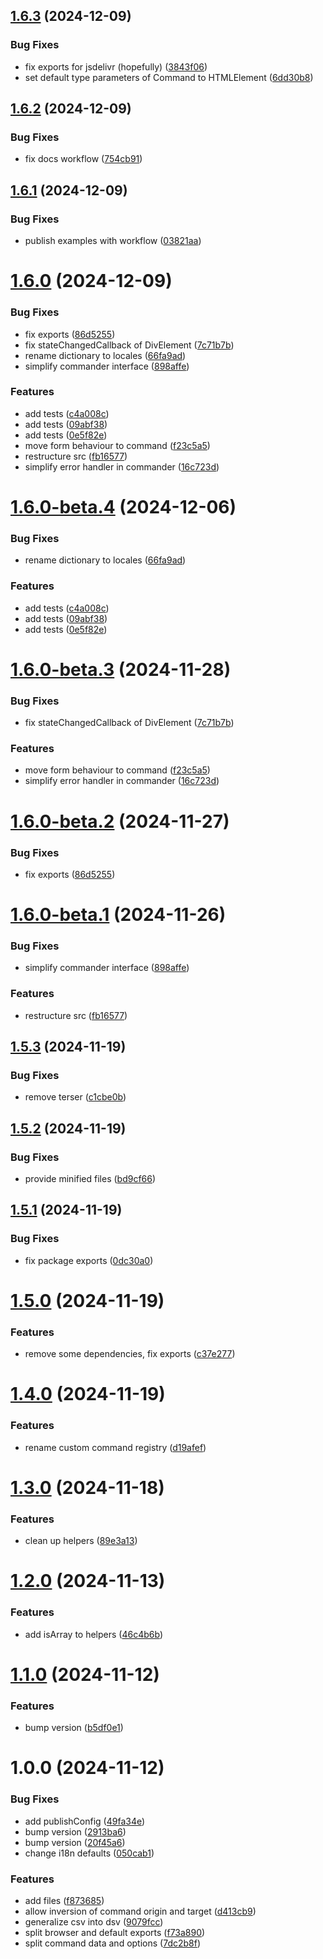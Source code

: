 ## [1.6.3](https://github.com/genericmedia24/lib/compare/v1.6.2...v1.6.3) (2024-12-09)


### Bug Fixes

* fix exports for jsdelivr (hopefully) ([3843f06](https://github.com/genericmedia24/lib/commit/3843f06fdc5bec9f32164b339883fe6b3181892b))
* set default type parameters of Command to HTMLElement ([6dd30b8](https://github.com/genericmedia24/lib/commit/6dd30b8999a20236f9d9d2e110a743a624165b0e))

## [1.6.2](https://github.com/genericmedia24/lib/compare/v1.6.1...v1.6.2) (2024-12-09)


### Bug Fixes

* fix docs workflow ([754cb91](https://github.com/genericmedia24/lib/commit/754cb91dc086913824edb6be4376f264421c251f))

## [1.6.1](https://github.com/genericmedia24/lib/compare/v1.6.0...v1.6.1) (2024-12-09)


### Bug Fixes

* publish examples with workflow ([03821aa](https://github.com/genericmedia24/lib/commit/03821aa6561d9d34f29f7cda07978f2c7e96c274))

# [1.6.0](https://github.com/genericmedia24/lib/compare/v1.5.3...v1.6.0) (2024-12-09)


### Bug Fixes

* fix exports ([86d5255](https://github.com/genericmedia24/lib/commit/86d52553e00d6cc439f3cf1605f113a0568dc513))
* fix stateChangedCallback of DivElement ([7c71b7b](https://github.com/genericmedia24/lib/commit/7c71b7bbdd54eb3fec3505ed86117a21395ca9aa))
* rename dictionary to locales ([66fa9ad](https://github.com/genericmedia24/lib/commit/66fa9adaad344613aa852af38a172d297a6a2f94))
* simplify commander interface ([898affe](https://github.com/genericmedia24/lib/commit/898affe1448c509a9df0746b3453b9cd9e5400bd))


### Features

* add tests ([c4a008c](https://github.com/genericmedia24/lib/commit/c4a008c088ac26585b67bc9b37df1c3136a6eac3))
* add tests ([09abf38](https://github.com/genericmedia24/lib/commit/09abf385a8ed5d368fd653fb8f6be335f58973ea))
* add tests ([0e5f82e](https://github.com/genericmedia24/lib/commit/0e5f82e5efa8c532757a846f0f02605a95f32f92))
* move form behaviour to command ([f23c5a5](https://github.com/genericmedia24/lib/commit/f23c5a5cbd51b3179a1c1c05843a745b400777ad))
* restructure src ([fb16577](https://github.com/genericmedia24/lib/commit/fb165771a5e12b59be68533ff221886554bce347))
* simplify error handler in commander ([16c723d](https://github.com/genericmedia24/lib/commit/16c723d84ed643584ac986e5bbeaac9da3e10447))

# [1.6.0-beta.4](https://github.com/genericmedia24/lib/compare/v1.6.0-beta.3...v1.6.0-beta.4) (2024-12-06)


### Bug Fixes

* rename dictionary to locales ([66fa9ad](https://github.com/genericmedia24/lib/commit/66fa9adaad344613aa852af38a172d297a6a2f94))


### Features

* add tests ([c4a008c](https://github.com/genericmedia24/lib/commit/c4a008c088ac26585b67bc9b37df1c3136a6eac3))
* add tests ([09abf38](https://github.com/genericmedia24/lib/commit/09abf385a8ed5d368fd653fb8f6be335f58973ea))
* add tests ([0e5f82e](https://github.com/genericmedia24/lib/commit/0e5f82e5efa8c532757a846f0f02605a95f32f92))

# [1.6.0-beta.3](https://github.com/genericmedia24/lib/compare/v1.6.0-beta.2...v1.6.0-beta.3) (2024-11-28)


### Bug Fixes

* fix stateChangedCallback of DivElement ([7c71b7b](https://github.com/genericmedia24/lib/commit/7c71b7bbdd54eb3fec3505ed86117a21395ca9aa))


### Features

* move form behaviour to command ([f23c5a5](https://github.com/genericmedia24/lib/commit/f23c5a5cbd51b3179a1c1c05843a745b400777ad))
* simplify error handler in commander ([16c723d](https://github.com/genericmedia24/lib/commit/16c723d84ed643584ac986e5bbeaac9da3e10447))

# [1.6.0-beta.2](https://github.com/genericmedia24/lib/compare/v1.6.0-beta.1...v1.6.0-beta.2) (2024-11-27)


### Bug Fixes

* fix exports ([86d5255](https://github.com/genericmedia24/lib/commit/86d52553e00d6cc439f3cf1605f113a0568dc513))

# [1.6.0-beta.1](https://github.com/genericmedia24/lib/compare/v1.5.3...v1.6.0-beta.1) (2024-11-26)


### Bug Fixes

* simplify commander interface ([898affe](https://github.com/genericmedia24/lib/commit/898affe1448c509a9df0746b3453b9cd9e5400bd))


### Features

* restructure src ([fb16577](https://github.com/genericmedia24/lib/commit/fb165771a5e12b59be68533ff221886554bce347))

## [1.5.3](https://github.com/genericmedia24/lib/compare/v1.5.2...v1.5.3) (2024-11-19)


### Bug Fixes

* remove terser ([c1cbe0b](https://github.com/genericmedia24/lib/commit/c1cbe0b6ce904cf0c4654c72e3e474197f1eecfa))

## [1.5.2](https://github.com/genericmedia24/lib/compare/v1.5.1...v1.5.2) (2024-11-19)


### Bug Fixes

* provide minified files ([bd9cf66](https://github.com/genericmedia24/lib/commit/bd9cf66a83076200dcd19778df067e8701a05d4d))

## [1.5.1](https://github.com/genericmedia24/lib/compare/v1.5.0...v1.5.1) (2024-11-19)


### Bug Fixes

* fix package exports ([0dc30a0](https://github.com/genericmedia24/lib/commit/0dc30a06544fb412fb8cec621a29081f3c90ac20))

# [1.5.0](https://github.com/genericmedia24/lib/compare/v1.4.0...v1.5.0) (2024-11-19)


### Features

* remove some dependencies, fix exports ([c37e277](https://github.com/genericmedia24/lib/commit/c37e277f2b2e26edea84659ea3afb675964f0e27))

# [1.4.0](https://github.com/genericmedia24/lib/compare/v1.3.0...v1.4.0) (2024-11-19)


### Features

* rename custom command registry ([d19afef](https://github.com/genericmedia24/lib/commit/d19afefd952ee6b6ecc597ddc6963ab6c35fbc75))

# [1.3.0](https://github.com/genericmedia24/lib/compare/v1.2.0...v1.3.0) (2024-11-18)


### Features

* clean up helpers ([89e3a13](https://github.com/genericmedia24/lib/commit/89e3a1365813a1e87c5be452aa4720ba49a6a13d))

# [1.2.0](https://github.com/genericmedia24/lib/compare/v1.1.0...v1.2.0) (2024-11-13)


### Features

* add isArray to helpers ([46c4b6b](https://github.com/genericmedia24/lib/commit/46c4b6b64d25c6db988b09f32959708a520f08e1))

# [1.1.0](https://github.com/genericmedia24/lib/compare/v1.0.0...v1.1.0) (2024-11-12)


### Features

* bump version ([b5df0e1](https://github.com/genericmedia24/lib/commit/b5df0e1cf883a1deff474486424b41fe0307868f))

# 1.0.0 (2024-11-12)


### Bug Fixes

* add publishConfig ([49fa34e](https://github.com/genericmedia24/lib/commit/49fa34e7ac67e3720c4f8738744916e6eb082b1c))
* bump version ([2913ba6](https://github.com/genericmedia24/lib/commit/2913ba65b8d65c8743c624da2a36ee08c22dfb7e))
* bump version ([20f45a6](https://github.com/genericmedia24/lib/commit/20f45a64f8cb605fd3451037c97c6a53e890e8d4))
* change i18n defaults ([050cab1](https://github.com/genericmedia24/lib/commit/050cab1e4997bc1740b5d9e5eb4bac8d7e7cad01))


### Features

* add files ([f873685](https://github.com/genericmedia24/lib/commit/f873685cf89fb9a59231deea5e5d296309ec60cf))
* allow inversion of command origin and target ([d413cb9](https://github.com/genericmedia24/lib/commit/d413cb95251905a1be46a2626cf188796a14a55e))
* generalize csv into dsv ([9079fcc](https://github.com/genericmedia24/lib/commit/9079fcc9282419bb48494f653ce6f692d6fe0b2d))
* split browser and default exports ([f73a890](https://github.com/genericmedia24/lib/commit/f73a8906e7aa89c1679ca068760db2bac0782a28))
* split command data and options ([7dc2b8f](https://github.com/genericmedia24/lib/commit/7dc2b8f367b664f2fc285d895165030f9819640b))

